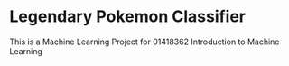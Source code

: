 # Legendary Pokemon Classifier

This is a Machine Learning Project for 01418362 Introduction to Machine Learning